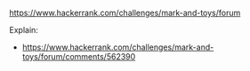 https://www.hackerrank.com/challenges/mark-and-toys/forum

Explain:

- https://www.hackerrank.com/challenges/mark-and-toys/forum/comments/562390
